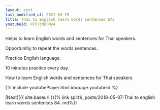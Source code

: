 ```yaml
---
layout: post
last_modified_at: 2021-03-29
title: Thai to English learn words sentences 873 
youtubeId: RFFsjdoFMy4
---
```

 
 
Helps to learn English words and sentences for Thai speakers.

Opportunitiy to repeat the words sentences. 

Practice English language. 
 
10 minutes practice every day. 
 
How to learn English words and sentences for Thai speakers 
 
{% include youtubePlayer.html id=page.youtubeId %}
 
 
[Next]({{ site.baseurl }}{% link  split1/_posts/2018-05-07-Thai to english learn words sentences 84 .md%})
 

